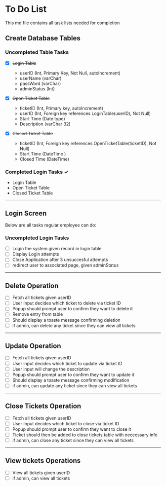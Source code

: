 # To Do List

This md file contains all task lists needed for completion

## Create Database Tables

### Uncompleted Table Tasks

- [X] ~~Login Table~~
  - userID (Int, Primary Key, Not Null, autoIncrement)
  - userName (varChar)
  - passWord (varChar)
  - adminStatus (Int)

- [X] ~~Open Ticket Table~~
  - ticketID (Int, Primary key, autoIncrement)
  - userID (Int, Foreign key references LoginTable(userID), Not Null)
  - Start Time (Date type)
  - Description (varChar 32)
- [X] ~~Closed Ticket Table~~
  - ticketID (Int, Foreign key references OpenTicketTable(ticketID), Not Null)
  - Start Time (DateTime )
  - Closed Time (DateTime)

### Completed Login Tasks ✓

- Login Table
- Open Ticket Table
- Closed Ticket Table

---

## Login Screen

Below are all tasks regular employee can do:

### Uncompleted Login Tasks

- [ ] Login the system given record in login table
- [ ] Display Login attempts
- [ ] Close Application after 3 unsuccesful attempts
- [ ] redirect user to associated page, given adminStatus

---

## Delete Operation

- [ ] Fetch all tickets given userID
- [ ] User Input decides which ticket to delete via ticket ID
- [ ] Popup should prompt user to confirm they want to delete it
- [ ] Remove entry from table
- [ ] Should display a toaste message confirming deletion
- [ ] if admin, can delete any ticket since they can view all tickets

---

## Update Operation

- [ ] Fetch all tickets given userID
- [ ] User input decides which ticket to update via ticket ID
- [ ] User input will change the description
- [ ] Popup should prompt user to confirm they want to update it
- [ ] Should display a toaste message confirming modification
- [ ] if admin, can update any ticket since they can view all tickets

---

## Close Tickets Operation

- [ ] Fetch all tickets given userID
- [ ] User Input decides which ticket to close via ticket ID
- [ ] Popup should prompt user to confirm they want to close it
- [ ] Ticket should then be added to close tickets table with neccessary info
- [ ] if admin, can close any ticket since they can view all tickets

---

## View tickets Operations

- [ ] View all tickets given userID
- [ ] if admin, can view all tickets
